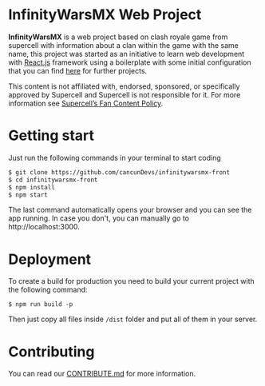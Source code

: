# InfinityWarsMX Web Project
**InfinityWarsMX** is a web project based on clash royale game from supercell with information about a clan within the game with the same name, this project was started as an initiative to learn web development with [React.js](https://reactjs.org/) framework using a boilerplate with some initial configuration that you can find [here](https://github.com/yoniihdc/react-sass-airbnb) for further projects.

This content is not affiliated with, endorsed, sponsored, or specifically approved by Supercell and Supercell is not responsible for it. For more information see [Supercell’s Fan Content Policy](http://supercell.com/en/fan-content-policy/).

# Getting start
Just run the following commands in your terminal to start coding
```bash
$ git clone https://github.com/cancunDevs/infinitywarsmx-front
$ cd infinitywarsmx-front
$ npm install
$ npm start
```

The last command automatically opens your browser and you can see the app running. In case you don't, you can manually go to http://localhost:3000.

# Deployment

To create a build for production you need to build your current project with the following command:

`$ npm run build -p`

Then just copy all files inside `/dist` folder and put all of them in your server.

# Contributing

You can read our [CONTRIBUTE.md](CONTRIBUTE.md) for more information.